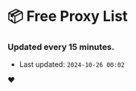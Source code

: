 # :package: Free Proxy List
### Updated every 15 minutes.

- Last updated: `2024-10-26 00:02`

:heart:
